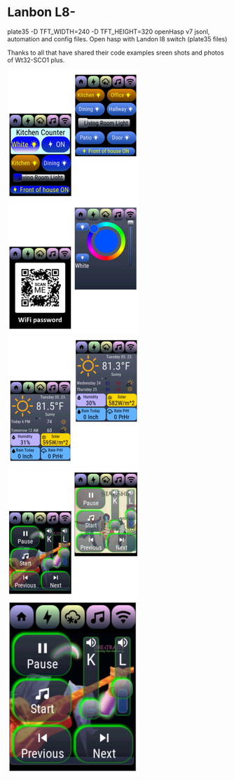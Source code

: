 # Lanbon L8-
plate35  -D TFT_WIDTH=240 -D TFT_HEIGHT=320
openHasp v7 jsonl, automation and config files. 
Open hasp with Landon l8 switch (plate35 files)

Thanks to all that have shared their 
code examples 
sreen shots and photos of Wt32-SCO1 plus.

<img src="Screenshots/InShot_20230523_154742730.jpg" width="300">
<img src="Screenshots/InShot_20230523_154900432.jpg" width="300">
<img src="Screenshots/InShot_20230523_155059019.jpg" width="300">
<img src="Screenshots/InShot_20230523_155256780.jpg" width="300">
<img src="Screenshots/Screenshot_20230523-155201.png" width="300">
